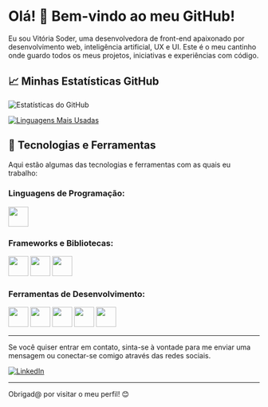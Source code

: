# Olá! 👋 Bem-vindo ao meu GitHub!

Eu sou Vitória Soder, uma desenvolvedora de front-end apaixonado por desenvolvimento web, inteligência artificial, UX e UI. Este é o meu cantinho onde guardo todos os meus projetos, iniciativas e experiências com código.

## 📈 Minhas Estatísticas GitHub

![Estatísticas do GitHub](https://github-readme-stats.vercel.app/api?username=VitoriaSoder&show_icons=true&theme=dracula)

[![Linguagens Mais Usadas](https://github-readme-stats.vercel.app/api/top-langs/?username=VitoriaSoder&layout=compact&theme=dracula)](https://github.com/anuraghazra/github-readme-stats)

## 🚀 Tecnologias e Ferramentas

Aqui estão algumas das tecnologias e ferramentas com as quais eu trabalho:

### Linguagens de Programação:
<img  loading="lazy" src="https://cdn.jsdelivr.net/gh/devicons/devicon@latest/icons/javascript/javascript-original.svg" width="40" height="40" />

### Frameworks e Bibliotecas:
<div>
<img loading="lazy" src="https://cdn.jsdelivr.net/gh/devicons/devicon@latest/icons/react/react-original.svg" width="40" height="40" />
<img src="https://cdn.jsdelivr.net/gh/devicons/devicon@latest/icons/materialui/materialui-original.svg" width="40" height="40" />
<img src="https://cdn.jsdelivr.net/gh/devicons/devicon@latest/icons/tailwindcss/tailwindcss-original-wordmark.svg"width="40" height="40"  />
</div>

### Ferramentas de Desenvolvimento:
<div>
<img loading="lazy" src="https://cdn.jsdelivr.net/gh/devicons/devicon/icons/git/git-original.svg" width="40" height="40"/>
<img  loading="lazy" src="https://cdn.jsdelivr.net/gh/devicons/devicon@latest/icons/postgresql/postgresql-original.svg"  width="40" height="40" />
<img  loading="lazy" src="https://cdn.jsdelivr.net/gh/devicons/devicon@latest/icons/postman/postman-original.svg" width="40" height="40" />
<img  loading="lazy" src="https://cdn.jsdelivr.net/gh/devicons/devicon@latest/icons/css3/css3-original.svg" width="40" height="40" />
<img  loading="lazy" src="https://cdn.jsdelivr.net/gh/devicons/devicon@latest/icons/html5/html5-original.svg"  width="40" height="40"/>
</div>

---

Se você quiser entrar em contato, sinta-se à vontade para me enviar uma mensagem ou conectar-se comigo através das redes sociais.

[![LinkedIn](https://img.shields.io/badge/-LinkedIn-0077B5?style=flat&logo=linkedin&logoColor=white)](https://www.linkedin.com/in/vitoriasoder)

---

Obrigad@ por visitar o meu perfil! 😊

